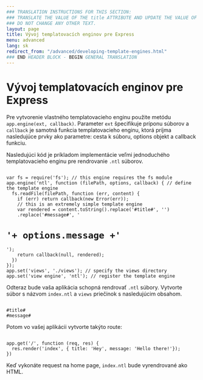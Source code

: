 ```yaml
---
### TRANSLATION INSTRUCTIONS FOR THIS SECTION:
### TRANSLATE THE VALUE OF THE title ATTRIBUTE AND UPDATE THE VALUE OF THE lang ATTRIBUTE. 
### DO NOT CHANGE ANY OTHER TEXT. 
layout: page
title: Vývoj templatovacích enginov pre Express
menu: advanced
lang: sk
redirect_from: "/advanced/developing-template-engines.html"
### END HEADER BLOCK - BEGIN GENERAL TRANSLATION
---
```


# Vývoj templatovacích enginov pre Express

Pre vytvorenie vlastného templatovacieho enginu použite metódu `app.engine(ext, callback)`. Parameter `ext` špecifikuje príponu súborov a `callback` je samotná funkcia templatovacieho enginu, ktorá príjma nasledujúce prvky ako parametre: cesta k súboru, options objekt a callback funkciu.

Nasledujúci kód je príkladom implementácie veľmi jednoduchého templatovacieho enginu pre rendrovanie `.ntl` súborov.

<pre><code class="language-javascript" translate="no">
var fs = require('fs'); // this engine requires the fs module
app.engine('ntl', function (filePath, options, callback) { // define the template engine
  fs.readFile(filePath, function (err, content) {
    if (err) return callback(new Error(err));
    // this is an extremely simple template engine
    var rendered = content.toString().replace('#title#', '<title>'+ options.title +'</title>')
    .replace('#message#', '<h1>'+ options.message +'</h1>');
    return callback(null, rendered);
  })
});
app.set('views', './views'); // specify the views directory
app.set('view engine', 'ntl'); // register the template engine
</code></pre>

Odteraz bude vaša aplikácia schopná rendrovať `.ntl` súbory. Vytvorte súbor s názvom `index.ntl` a `views` priečinok s nasledujúcim obsahom.

<pre><code class="language-javascript" translate="no">
#title#
#message#
</code></pre>
Potom vo vašej aplikácii vytvorte takýto route:

<pre><code class="language-javascript" translate="no">
app.get('/', function (req, res) {
  res.render('index', { title: 'Hey', message: 'Hello there!'});
})
</code></pre>
Keď vykonáte request na home page, `index.ntl` bude vyrendrované ako HTML.
